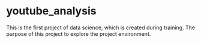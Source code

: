 # youtube_analysis
This is the first project of data science, which is created during training. The purpose of this project to explore the project environment.
